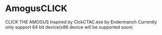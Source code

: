 # AmogusCLICK
CLICK THE AMOGUS
Inspired by ClckCTAC.exe by Endermanch
Currently only support 64 bit device(x86 device will be supported soon)

